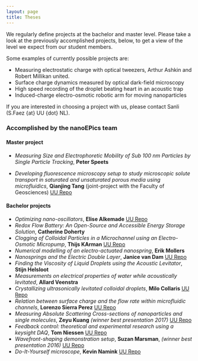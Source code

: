 ```yaml
---
layout: page
title: Theses
---
```

We regularly define projects at the bachelor and master level. Please take a look at the previously accomplished projects, below, to get a view of the level we expect from our student members.

Some examples of currently possible projects are:
* Measuring electrostatic charge with optical tweezers, Arthur Ashkin and Robert Millikan united.
* Surface charge dynamics measured by optical dark-field microscopy
* High speed recording of the droplet beating heart in an acoustic trap
* Induced-charge electro-osmotic robotic arm for moving nanoparticles


If you are interested in choosing a project with us, please contact Sanli (S.Faez {at} UU {dot} NL).

### Accomplished by the nanoEPics team
#### Master project

* _Measuring Size and Electrophoretic Mobility of Sub 100 nm Particles by Single Particle Tracking_, __Peter Speets__

* _Developing fluorescence microscopy setup to study microscopic solute transport in saturated and unsaturated porous media using microfluidics_, __Qianjing Tang__ (joint-project with the Faculty of Geosciences) [UU Repo](https://dspace.library.uu.nl/handle/1874/368063)

#### Bachelor projects
* _Optimizing nano-oscillators_, __Elise Alkemade__ [UU Repo](https://dspace.library.uu.nl/handle/1874/403032)
* _Redox Flow Battery: An Open-Source and Accessible Energy Storage Solution_, __Catherine Doherty__
* _Clogging of Colloidal Particles in a Microchannel using an Electro-Osmotic Micropump_, __Thijs KArman__ [UU Repo](https://dspace.library.uu.nl/handle/1874/403029)
* _Numerical modelling of an electro-actuated nanospring_, __Erik Mollers__
* _Nanosprings and the Electric Double Layer_, __Janice van Dam__ [UU Repo](https://dspace.library.uu.nl/handle/1874/397673)
* _Finding the Viscosity of Liquid Droplets using the Acoustic Levitator_, __Stijn Helsloot__
* _Measurements on electrical properties of water while acoustically levitated_, __Allard Veenstra__
* _Crystallizing ultrasonically levitated colloidal droplets_, __Milo Collaris__ [UU Repo](https://dspace.library.uu.nl/handle/1874/371086)
* _Relation between surface charge and the flow rate within microfluidic channels_, __Lorenzo Sierra Perez__ [UU Repo](https://dspace.library.uu.nl/handle/1874/366501)
* _Measuring Absolute Scattering Cross-sections of nanoparticles and single molecules_, __Zeyu Kuang__  _(winner best presentation 2017)_ [UU Repo](https://dspace.library.uu.nl/handle/1874/370909)
* _Feedback control: theoretical and experimental research using a keysight DAQ_, __Tom Niessen__ [UU Repo](https://dspace.library.uu.nl/handle/1874/353034)
* _Wavefront-shaping demonstration setup_, __Suzan Marsman__, _(winner best presentation 2016)_ [UU Repo](https://dspace.library.uu.nl/handle/1874/338663)
* _Do-It-Yourself microscope_, __Kevin Namink__ [UU Repo](https://dspace.library.uu.nl/handle/1874/350900)
